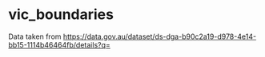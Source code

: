 # vic_boundaries
Data taken from https://data.gov.au/dataset/ds-dga-b90c2a19-d978-4e14-bb15-1114b46464fb/details?q=
